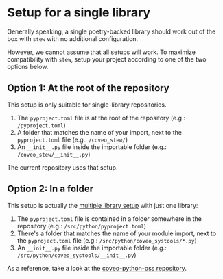 # Setup for a single library 

Generally speaking, a single poetry-backed library should work out of the box with `stew` with no additional configuration. 

However, we cannot assume that all setups will work. To maximize compatibility with `stew`, 
setup your project according to one of the two options below.


## Option 1: At the root of the repository

This setup is only suitable for single-library repositories.

1. The `pyproject.toml` file is at the root of the repository (e.g.: `/pyproject.toml`)
2. A folder that matches the name of your import, next to the `pyproject.toml` file (e.g.: `/coveo_stew/`)
3. An `__init__.py` file inside the importable folder  (e.g.: `/coveo_stew/__init__.py`)

The current repository uses that setup.


## Option 2: In a folder

This setup is actually the [multiple library setup](./README_MULTIPLE_LIBRARIES.md) with just one library:

1. The `pyproject.toml` file is contained in a folder somewhere in the repository (e.g.: `/src/python/pyproject.toml`)
2. There's a folder that matches the name of your module import, next to the `pyproject.toml` file (e.g.: `/src/python/coveo_systools/*.py`)
3. An `__init__.py` file inside the importable folder  (e.g.: `/src/python/coveo_systools/__init__.py`)

As a reference, take a look at the [coveo-python-oss repository](https://github.com/coveooss/coveo-python-oss).
